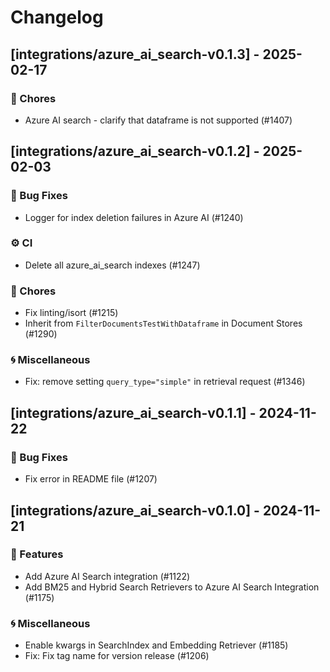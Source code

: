 # Changelog

## [integrations/azure_ai_search-v0.1.3] - 2025-02-17

### 🧹 Chores

- Azure AI search - clarify that dataframe is not supported (#1407)

## [integrations/azure_ai_search-v0.1.2] - 2025-02-03

### 🐛 Bug Fixes

- Logger for index deletion failures in Azure AI (#1240)

### ⚙️ CI

- Delete all azure_ai_search indexes (#1247)

### 🧹 Chores

- Fix linting/isort (#1215)
- Inherit from `FilterDocumentsTestWithDataframe` in Document Stores (#1290)

### 🌀 Miscellaneous

- Fix: remove setting `query_type="simple"` in retrieval request (#1346)

## [integrations/azure_ai_search-v0.1.1] - 2024-11-22

### 🐛 Bug Fixes

- Fix error in README file (#1207)


## [integrations/azure_ai_search-v0.1.0] - 2024-11-21

### 🚀 Features

- Add Azure AI Search integration (#1122)
- Add BM25 and Hybrid Search Retrievers to Azure AI Search Integration (#1175)

### 🌀 Miscellaneous

- Enable kwargs in SearchIndex and Embedding Retriever (#1185)
- Fix: Fix tag name for version release (#1206)

<!-- generated by git-cliff -->
